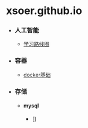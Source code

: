 # xsoer.github.io

- ### 人工智能
    * [学习路线图](ai/ai-learn)
- ### 容器
    * [docker基础](docker/docker-basic) 
- ### 存储
    * #### mysql
        -   []